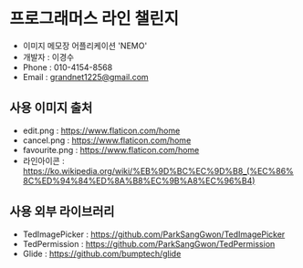 # 프로그래머스 라인 챌린지

- 이미지 메모장 어플리케이션 'NEMO'
- 개발자 : 이경수
- Phone : 010-4154-8568
- Email : grandnet1225@gmail.com


## 사용 이미지 출처
- edit.png : https://www.flaticon.com/home
- cancel.png : https://www.flaticon.com/home
- favourite.png : https://www.flaticon.com/home
- 라인아이콘 : https://ko.wikipedia.org/wiki/%EB%9D%BC%EC%9D%B8_(%EC%86%8C%ED%94%84%ED%8A%B8%EC%9B%A8%EC%96%B4)

## 사용 외부 라이브러리
- TedImagePicker : https://github.com/ParkSangGwon/TedImagePicker
- TedPermission : https://github.com/ParkSangGwon/TedPermission
- Glide : https://github.com/bumptech/glide
